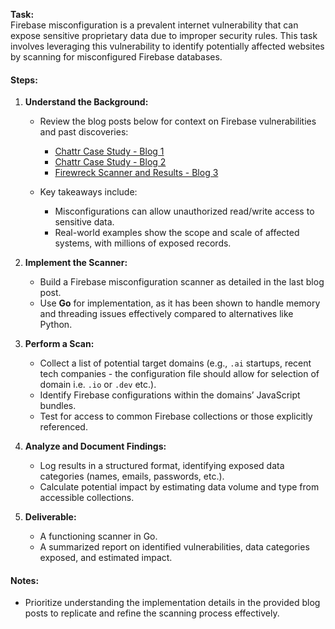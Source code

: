 **Task:**  
Firebase misconfiguration is a prevalent internet vulnerability that can expose sensitive proprietary data due to improper security rules. This task involves leveraging this vulnerability to identify potentially affected websites by scanning for misconfigured Firebase databases.

#### Steps:

1. **Understand the Background:**
    
    - Review the blog posts below for context on Firebase vulnerabilities and past discoveries:
        
        - [Chattr Case Study - Blog 1](https://kibty.town/blog/chattr/)
        - [Chattr Case Study - Blog 2](https://mrbruh.com/chattr/)
        - [Firewreck Scanner and Results - Blog 3](https://env.fail/posts/firewreck-1/)
    - Key takeaways include:
        
        - Misconfigurations can allow unauthorized read/write access to sensitive data.
        - Real-world examples show the scope and scale of affected systems, with millions of exposed records.
2. **Implement the Scanner:**
    
    - Build a Firebase misconfiguration scanner as detailed in the last blog post.
    - Use **Go** for implementation, as it has been shown to handle memory and threading issues effectively compared to alternatives like Python.
3. **Perform a Scan:**
    
    - Collect a list of potential target domains (e.g., `.ai` startups, recent tech companies - the configuration file should allow for selection of domain i.e. `.io` or `.dev` etc.).
    - Identify Firebase configurations within the domains’ JavaScript bundles.
    - Test for access to common Firebase collections or those explicitly referenced.
4. **Analyze and Document Findings:**
    
    - Log results in a structured format, identifying exposed data categories (names, emails, passwords, etc.).
    - Calculate potential impact by estimating data volume and type from accessible collections.
5. **Deliverable:**
    
    - A functioning scanner in Go.
    - A summarized report on identified vulnerabilities, data categories exposed, and estimated impact.

#### Notes:
- Prioritize understanding the implementation details in the provided blog posts to replicate and refine the scanning process effectively.